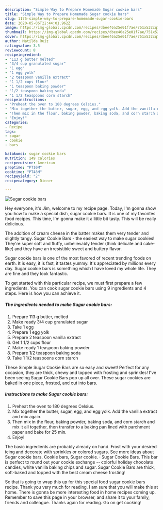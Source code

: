 ```yaml
---
description: "Simple Way to Prepare Homemade Sugar cookie bars"
title: "Simple Way to Prepare Homemade Sugar cookie bars"
slug: 1175-simple-way-to-prepare-homemade-sugar-cookie-bars
date: 2020-05-06T22:44:01.962Z
image: https://img-global.cpcdn.com/recipes/dbee46a25e01f7ae/751x532cq70/sugar-cookie-bars-recipe-main-photo.jpg
thumbnail: https://img-global.cpcdn.com/recipes/dbee46a25e01f7ae/751x532cq70/sugar-cookie-bars-recipe-main-photo.jpg
cover: https://img-global.cpcdn.com/recipes/dbee46a25e01f7ae/751x532cq70/sugar-cookie-bars-recipe-main-photo.jpg
author: Matilda Ruiz
ratingvalue: 3.5
reviewcount: 8
recipeingredient:
- "113 g butter melted"
- "3/4 cup granulated sugar"
- "1 egg"
- "1 egg yolk"
- "2 teaspoon vanilla extract"
- "1 1/2 cups flour"
- "1 teaspoon baking powder"
- "1/2 teaspoon baking soda"
- "1 1/2 teaspoons corn starch"
recipeinstructions:
- "Preheat the oven to 180 degrees Celsius."
- "Mix together the butter, sugar, egg, and egg yolk. Add the vanilla extract and mix again."
- "Then mix in the flour, baking powder, baking soda, and corn starch and mix it all together, then transfer to a baking pan lined with parchment paper and bake for 25 min."
- "Enjoy!"
categories:
- Recipe
tags:
- sugar
- cookie
- bars

katakunci: sugar cookie bars 
nutrition: 149 calories
recipecuisine: American
preptime: "PT10M"
cooktime: "PT48M"
recipeyield: "2"
recipecategory: Dinner

---
```



![Sugar cookie bars](https://img-global.cpcdn.com/recipes/dbee46a25e01f7ae/751x532cq70/sugar-cookie-bars-recipe-main-photo.jpg)

Hey everyone, it's Jim, welcome to my recipe page. Today, I'm gonna show you how to make a special dish, sugar cookie bars. It is one of my favorites food recipes. This time, I'm gonna make it a little bit tasty. This will be really delicious.

The addition of cream cheese in the batter makes them very tender and slightly tangy. Sugar Cookie Bars - the easiest way to make sugar cookies! They&#39;re super soft and fluffy, unbelievably tender (think delicate and cake-like) and they have an irresistible sweet and buttery flavor.

Sugar cookie bars is one of the most favored of recent trending foods on earth. It is easy, it is fast, it tastes yummy. It's appreciated by millions every day. Sugar cookie bars is something which I have loved my whole life. They are fine and they look fantastic.


To get started with this particular recipe, we must first prepare a few ingredients. You can cook sugar cookie bars using 9 ingredients and 4 steps. Here is how you can achieve it.

<!--inarticleads1-->

##### The ingredients needed to make Sugar cookie bars:

1. Prepare 113 g butter, melted
1. Make ready 3/4 cup granulated sugar
1. Take 1 egg
1. Prepare 1 egg yolk
1. Prepare 2 teaspoon vanilla extract
1. Get 1 1/2 cups flour
1. Make ready 1 teaspoon baking powder
1. Prepare 1/2 teaspoon baking soda
1. Take 1 1/2 teaspoons corn starch


These Simple Sugar Cookie Bars are so easy and sweet! Perfect for any occasion, they are thick, chewy and topped with frosting and sprinkles! I&#39;ve been seeing Sugar Cookie Bars pop up all over. These sugar cookies are baked in one piece, frosted, and cut into bars. 

<!--inarticleads2-->

##### Instructions to make Sugar cookie bars:

1. Preheat the oven to 180 degrees Celsius.
1. Mix together the butter, sugar, egg, and egg yolk. Add the vanilla extract and mix again.
1. Then mix in the flour, baking powder, baking soda, and corn starch and mix it all together, then transfer to a baking pan lined with parchment paper and bake for 25 min.
1. Enjoy!


The basic ingredients are probably already on hand. Frost with your desired icing and decorate with sprinkles or colored sugars. See more ideas about Sugar cookie bars, Cookie bars, Sugar cookie. · Sugar Cookie Bars. This bar is perfect to round out your cookie exchange -- colorful holiday chocolate candies, white vanilla baking chips and sugar. Sugar Cookie Bars are thick, soft-baked and topped with the best cream cheese frosting! 

So that is going to wrap this up for this special food sugar cookie bars recipe. Thank you very much for reading. I am sure that you will make this at home. There is gonna be more interesting food in home recipes coming up. Remember to save this page in your browser, and share it to your family, friends and colleague. Thanks again for reading. Go on get cooking!
